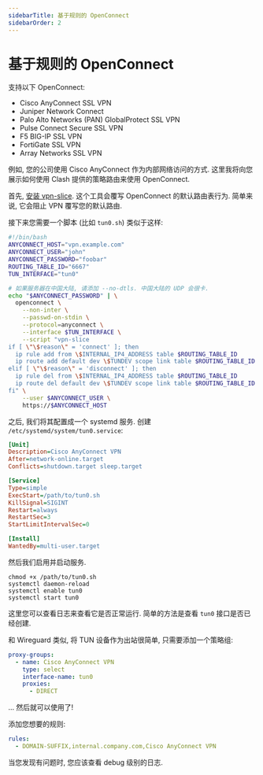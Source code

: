 ```yaml
---
sidebarTitle: 基于规则的 OpenConnect
sidebarOrder: 2
---
```


# 基于规则的 OpenConnect

支持以下 OpenConnect:

- Cisco AnyConnect SSL VPN
- Juniper Network Connect
- Palo Alto Networks (PAN) GlobalProtect SSL VPN
- Pulse Connect Secure SSL VPN
- F5 BIG-IP SSL VPN
- FortiGate SSL VPN
- Array Networks SSL VPN

例如, 您的公司使用 Cisco AnyConnect 作为内部网络访问的方式. 这里我将向您展示如何使用 Clash 提供的策略路由来使用 OpenConnect.

首先, [安装 vpn-slice](https://github.com/dlenski/vpn-slice#requirements). 这个工具会覆写 OpenConnect 的默认路由表行为. 简单来说, 它会阻止 VPN 覆写您的默认路由.

接下来您需要一个脚本 (比如 `tun0.sh`) 类似于这样:

```sh
#!/bin/bash
ANYCONNECT_HOST="vpn.example.com"
ANYCONNECT_USER="john"
ANYCONNECT_PASSWORD="foobar"
ROUTING_TABLE_ID="6667"
TUN_INTERFACE="tun0"

# 如果服务器在中国大陆, 请添加 --no-dtls. 中国大陆的 UDP 会很卡.
echo "$ANYCONNECT_PASSWORD" | \
  openconnect \
    --non-inter \
    --passwd-on-stdin \
    --protocol=anyconnect \
    --interface $TUN_INTERFACE \
    --script "vpn-slice
if [ \"\$reason\" = 'connect' ]; then
  ip rule add from \$INTERNAL_IP4_ADDRESS table $ROUTING_TABLE_ID
  ip route add default dev \$TUNDEV scope link table $ROUTING_TABLE_ID
elif [ \"\$reason\" = 'disconnect' ]; then
  ip rule del from \$INTERNAL_IP4_ADDRESS table $ROUTING_TABLE_ID
  ip route del default dev \$TUNDEV scope link table $ROUTING_TABLE_ID
fi" \
    --user $ANYCONNECT_USER \
    https://$ANYCONNECT_HOST
```

之后, 我们将其配置成一个 systemd 服务. 创建 `/etc/systemd/system/tun0.service`:

```ini
[Unit]
Description=Cisco AnyConnect VPN
After=network-online.target
Conflicts=shutdown.target sleep.target

[Service]
Type=simple
ExecStart=/path/to/tun0.sh
KillSignal=SIGINT
Restart=always
RestartSec=3
StartLimitIntervalSec=0

[Install]
WantedBy=multi-user.target
```

然后我们启用并启动服务.

```shell
chmod +x /path/to/tun0.sh
systemctl daemon-reload
systemctl enable tun0
systemctl start tun0
```

这里您可以查看日志来查看它是否正常运行. 简单的方法是查看 `tun0` 接口是否已经创建.

和 Wireguard 类似, 将 TUN 设备作为出站很简单, 只需要添加一个策略组:

```yaml
proxy-groups:
  - name: Cisco AnyConnect VPN
    type: select
    interface-name: tun0
    proxies:
      - DIRECT
```

... 然后就可以使用了!

添加您想要的规则:

```yaml
rules:
  - DOMAIN-SUFFIX,internal.company.com,Cisco AnyConnect VPN
```

当您发现有问题时, 您应该查看 debug 级别的日志.
